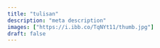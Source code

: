 ```yaml
---
title: "tulisan"
description: "meta description"
images: ["https://i.ibb.co/TqNYt11/thumb.jpg"]
draft: false
---
```


